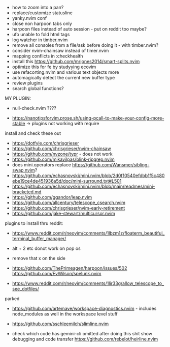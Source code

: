 - how to zoom into a pan?
- replace/customize statusline
- yanky.nvim conf
- close non harpoon tabs only
- harpoon files instead of auto session - put on reddit too maybe?
- ufo unable to fold html tags
- log watcher in timber.nvim
- remove all consoles from a file/ask before doing it - with timber.nvim?
- consider nvim-chainsaw instead of timer.nvim
- mapping conflicts in :checkhealth
- install this https://github.com/mrjones2014/smart-splits.nvim
- optimize this for fe by studyying ecovim
- use refacorting.nvim and various text objects more
- automagically detect the current new buffer type
- review plugins
- search global functions?

MY PLUGIN:

- null-check.nvim ????

- https://nanotipsforvim.prose.sh/using-pcall-to-make-your-config-more-stable -> plugins not working with require

install and check these out

- https://dotfyle.com/chrisgrieser
- https://github.com/chrisgrieser/nvim-chainsaw
- https://github.com/nvzone/typr - does not work
- https://github.com/mikavilpas/blink-ripgrep.nvim
- does mini.operators replace https://github.com/Wansmer/sibling-swap.nvim?
- https://github.com/echasnovski/mini.nvim/blob/2d0f10540efdbb1f5c480ebe19ce4de451936a5d/doc/mini-surround.txt#L501
- https://github.com/echasnovski/mini.nvim/blob/main/readmes/mini-bracketed.md
- https://github.com/ggandor/leap.nvim
- https://github.com/allcentury/telescope_csearch.nvim
- https://github.com/chrisgrieser/nvim-early-retirement
- https://github.com/jake-stewart/multicursor.nvim

plugins to install thru reddit:

- https://www.reddit.com/r/neovim/comments/1lbzm1z/floaterm_beautiful_terminal_buffer_manager/

- alt + 2 etc donot work on pop os
- remove that x on the side
- https://github.com/ThePrimeagen/harpoon/issues/502
  https://github.com/EvWilson/spelunk.nvim
- https://www.reddit.com/r/neovim/comments/1lir33g/allow_telescope_to_see_dotfiles/

parked

- https://github.com/artemave/workspace-diagnostics.nvim - includes node_modules as well in the workspace level stuff
- https://github.com/sschleemilch/slimline.nvim

- check which code has gemini-cli omitted after doing this shit show debugging and code transfer
  https://github.com/rebelot/heirline.nvim
